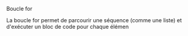 Boucle for

La boucle for permet de parcourir une séquence (comme une liste) et d'exécuter un bloc de code pour chaque élémen
